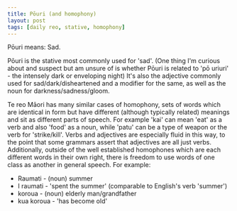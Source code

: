 ```yaml
---
title: Pōuri (and homophony)
layout: post
tags: [daily reo, stative, homophony]
---
```


Pōuri means: Sad.

Pōuri is the stative most commonly used for 'sad'. (One thing I'm curious about and suspect but am unsure of is whether Pōuri is related to 'pō uriuri' - the intensely dark or enveloping night) It's also the adjective commonly used for sad/dark/disheartened and a modifier for the same, as well as the noun for darkness/sadness/gloom.

Te reo Māori has many similar cases of homophony, sets of words which are identical in form but have different (although typically related) meanings and sit as different parts of speech. For example 'kai' can mean 'eat' as a verb and also 'food' as a noun, while 'patu' can be a type of weapon or the verb for 'strike/kill'. Verbs and adjectives are especially fluid in this way, to the point that some grammars assert that adjectives are all just verbs. Additionally, outside of the well established homophones which are each different words in their own right, there is freedom to use words of one class as another in general speech.
For example:
- Raumati - (noun) summer
- I raumati - 'spent the summer' (comparable to English's verb 'summer')
- koroua - (noun) elderly man/grandfather
- kua koroua - 'has become old'